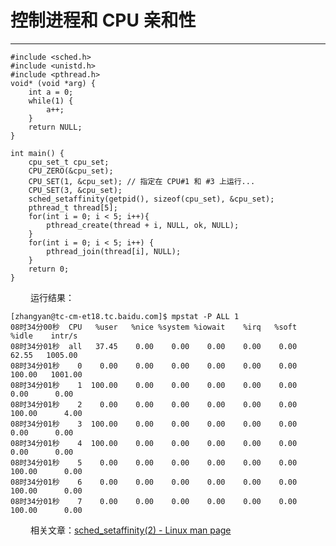 # 控制进程和 CPU 亲和性
***

    #include <sched.h>
    #include <unistd.h>
    #include <pthread.h>
    void* (void *arg) {
        int a = 0;
        while(1) {
            a++;
        }
        return NULL;
    }
    
    int main() {
        cpu_set_t cpu_set;
        CPU_ZERO(&cpu_set);
        CPU_SET(1, &cpu_set); // 指定在 CPU#1 和 #3 上运行...
        CPU_SET(3, &cpu_set);
        sched_setaffinity(getpid(), sizeof(cpu_set), &cpu_set);
        pthread_t thread[5];
        for(int i = 0; i < 5; i++){
            pthread_create(thread + i, NULL, ok, NULL);
        }
        for(int i = 0; i < 5; i++) {
            pthread_join(thread[i], NULL);
        }
        return 0;
    }

&emsp;&emsp;
运行结果：

    [zhangyan@tc-cm-et18.tc.baidu.com]$ mpstat -P ALL 1
    08时34分00秒  CPU   %user   %nice %system %iowait    %irq   %soft   %idle    intr/s
    08时34分01秒  all   37.45    0.00    0.00    0.00    0.00    0.00   62.55   1005.00
    08时34分01秒    0    0.00    0.00    0.00    0.00    0.00    0.00  100.00   1001.00
    08时34分01秒    1  100.00    0.00    0.00    0.00    0.00    0.00    0.00      0.00
    08时34分01秒    2    0.00    0.00    0.00    0.00    0.00    0.00  100.00      4.00
    08时34分01秒    3  100.00    0.00    0.00    0.00    0.00    0.00    0.00      0.00
    08时34分01秒    4  100.00    0.00    0.00    0.00    0.00    0.00    0.00      0.00
    08时34分01秒    5    0.00    0.00    0.00    0.00    0.00    0.00  100.00      0.00
    08时34分01秒    6    0.00    0.00    0.00    0.00    0.00    0.00  100.00      0.00
    08时34分01秒    7    0.00    0.00    0.00    0.00    0.00    0.00  100.00      0.00
    
&emsp;&emsp;
相关文章：[sched_setaffinity(2) - Linux man page](http://linux.die.net/man/2/sched_setaffinity)